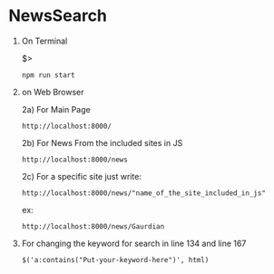 # NewsSearch

1) On Terminal

    $>                                                                                                                                                      
    
       npm run start

2) on Web Browser

    2a) For Main Page

       http://localhost:8000/



    2b) For News From the included sites in JS

       http://localhost:8000/news



    2c) For a specific site just write:

       http://localhost:8000/news/"name_of_the_site_included_in_js"
      ex:
                    
       http://localhost:8000/news/Gaurdian



5) For changing the keyword for search in line 134 and line 167

       $('a:contains("Put-your-keyword-here")', html)

